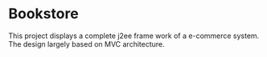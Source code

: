 # Bookstore
This project displays a complete j2ee frame work of a e-commerce system. The design largely based on MVC architecture.
